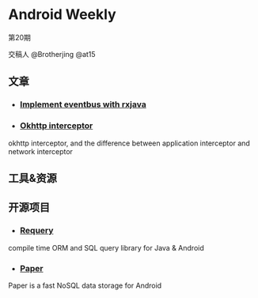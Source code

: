 # Android Weekly 
第20期

交稿人 @Brotherjing @at15 

## 文章

- ### [Implement eventbus with rxjava](http://blog.human-readable.net/2015/08/lightweight-event-bus.html)


- ### [Okhttp interceptor](https://github.com/square/okhttp/wiki/Interceptors)
okhttp interceptor, and the difference between application interceptor and network interceptor

## 工具&资源

## 开源项目

- ### [Requery](https://github.com/requery/requery)
compile time ORM and SQL query library for Java &amp; Android

- ### [Paper](https://github.com/pilgr/Paper)
Paper is a fast NoSQL data storage for Android

